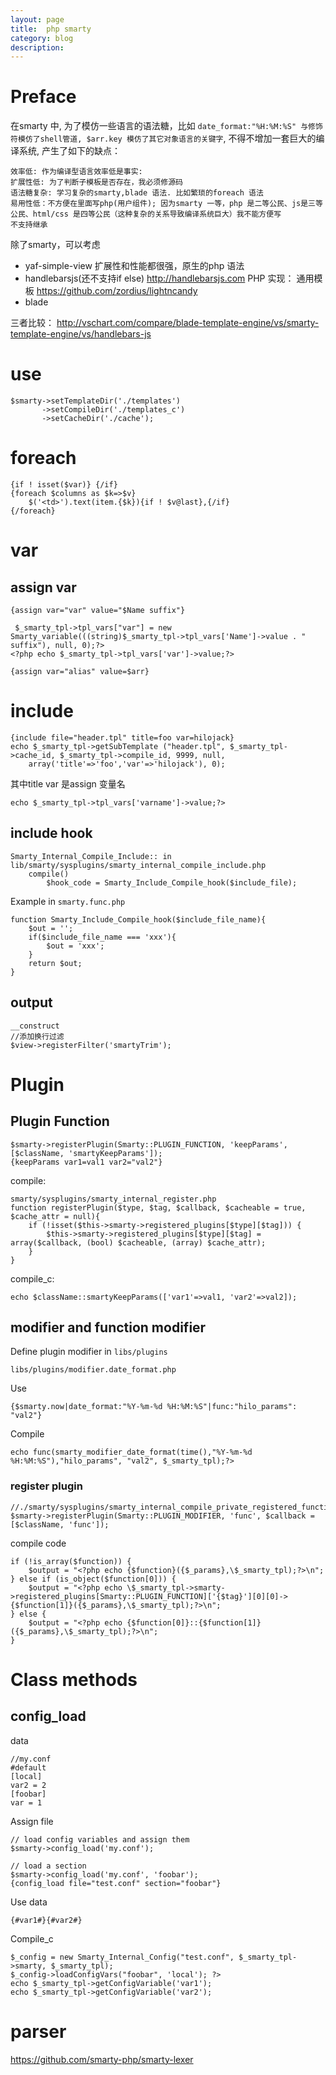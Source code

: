```yaml
---
layout: page
title:	php smarty
category: blog
description:
---
```

# Preface
在smarty 中, 为了模仿一些语言的语法糖，比如 `date_format:"%H:%M:%S" 与修饰符模仿了shell管道, $arr.key 模仿了其它对象语言的关键字`, 不得不增加一套巨大的编译系统, 产生了如下的缺点：

	效率低: 作为编译型语言效率低是事实:
	扩展性低: 为了判断子模板是否存在，我必须修源码
	语法糖复杂: 学习复杂的smarty,blade 语法. 比如繁琐的foreach 语法
	易用性低：不方便在里面写php(用户组件); 因为smarty 一等，php 是二等公民、js是三等公民、html/css 是四等公民（这种复杂的关系导致编译系统巨大）我不能方便写
	不支持继承

除了smarty，可以考虑

- yaf-simple-view 扩展性和性能都很强，原生的php 语法
- handlebarsjs(还不支持if else)
	http://handlebarsjs.com
PHP 实现： 通用模板
	https://github.com/zordius/lightncandy
- blade

三者比较：
http://vschart.com/compare/blade-template-engine/vs/smarty-template-engine/vs/handlebars-js

# use

	$smarty->setTemplateDir('./templates')
		   ->setCompileDir('./templates_c')
		   ->setCacheDir('./cache');

# foreach

	{if ! isset($var)} {/if}
	{foreach $columns as $k=>$v}
		$('<td>').text(item.{$k}){if ! $v@last},{/if}
	{/foreach}

# var

## assign var

	{assign var="var" value="$Name suffix"}

	 $_smarty_tpl->tpl_vars["var"] = new Smarty_variable(((string)$_smarty_tpl->tpl_vars['Name']->value . " suffix"), null, 0);?>
	<?php echo $_smarty_tpl->tpl_vars['var']->value;?>

	{assign var="alias" value=$arr}

# include

	{include file="header.tpl" title=foo var=hilojack}
	echo $_smarty_tpl->getSubTemplate ("header.tpl", $_smarty_tpl->cache_id, $_smarty_tpl->compile_id, 9999, null,
		array('title'=>'foo','var'=>'hilojack'), 0);

其中title var 是assign 变量名

	echo $_smarty_tpl->tpl_vars['varname']->value;?>

## include hook

	Smarty_Internal_Compile_Include:: in lib/smarty/sysplugins/smarty_internal_compile_include.php
		compile()
			$hook_code = Smarty_Include_Compile_hook($include_file);

Example in `smarty.func.php`

	function Smarty_Include_Compile_hook($include_file_name){
		$out = '';
		if($include_file_name === 'xxx'){
			$out = 'xxx';
		}
		return $out;
	}

## output

	__construct
	//添加换行过滤
	$view->registerFilter('smartyTrim');

# Plugin

## Plugin Function

	$smarty->registerPlugin(Smarty::PLUGIN_FUNCTION, 'keepParams', [$className, 'smartyKeepParams']);
	{keepParams var1=val1 var2="val2"}

compile:

	smarty/sysplugins/smarty_internal_register.php
	function registerPlugin($type, $tag, $callback, $cacheable = true, $cache_attr = null){
		if (!isset($this->smarty->registered_plugins[$type][$tag])) {
       		$this->smarty->registered_plugins[$type][$tag] = array($callback, (bool) $cacheable, (array) $cache_attr);
		}
	}

compile_c:

	echo $className::smartyKeepParams(['var1'=>val1, 'var2'=>val2]);

## modifier and function modifier
Define plugin modifier in `libs/plugins`

	libs/plugins/modifier.date_format.php

Use

	{$smarty.now|date_format:"%Y-%m-%d %H:%M:%S"|func:"hilo_params": "val2"}

Compile

	echo func(smarty_modifier_date_format(time(),"%Y-%m-%d %H:%M:%S"),"hilo_params", "val2", $_smarty_tpl);?>

### register plugin

	//./smarty/sysplugins/smarty_internal_compile_private_registered_function.php
	$smarty->registerPlugin(Smarty::PLUGIN_MODIFIER, 'func', $callback = [$className, 'func']);

compile code

	if (!is_array($function)) {
		$output = "<?php echo {$function}({$_params},\$_smarty_tpl);?>\n";
	} else if (is_object($function[0])) {
		$output = "<?php echo \$_smarty_tpl->smarty->registered_plugins[Smarty::PLUGIN_FUNCTION]['{$tag}'][0][0]->{$function[1]}({$_params},\$_smarty_tpl);?>\n";
	} else {
		$output = "<?php echo {$function[0]}::{$function[1]}({$_params},\$_smarty_tpl);?>\n";
	}


# Class methods

## config_load

data

	//my.conf
	#default
	[local]
	var2 = 2
	[foobar]
	var = 1

Assign file

	// load config variables and assign them
	$smarty->config_load('my.conf');

	// load a section
	$smarty->config_load('my.conf', 'foobar');
	{config_load file="test.conf" section="foobar"}

Use data

	{#var1#}{#var2#}

Compile_c

	$_config = new Smarty_Internal_Config("test.conf", $_smarty_tpl->smarty, $_smarty_tpl);
	$_config->loadConfigVars("foobar", 'local'); ?>
	echo $_smarty_tpl->getConfigVariable('var1');
	echo $_smarty_tpl->getConfigVariable('var2');

# parser
https://github.com/smarty-php/smarty-lexer
